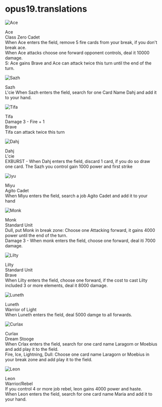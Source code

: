 # opus19.translations

![Ace](http://www.square-enix-shop.com/jp/ff-tcg/card/cimg/large/opus19/19-002L_FL.png)

Ace  
Class Zero Cadet  
When Ace enters the field, remove 5 fire cards from your break, if you don't break ace.  
When Ace attacks choose one forward opponent controls, deal it 10000 damage.  
S: Ace gains Brave and Ace can attack twice this turn until the end of the turn.


![Sazh](http://www.square-enix-shop.com/jp/ff-tcg/card/cimg/large/opus19/19-005C.png)

Sazh  
L'cie
When Sazh enters the field, search for one Card Name Dahj and add it to your hand.


![Tifa](http://www.square-enix-shop.com/jp/ff-tcg/card/cimg/large/opus19/19-006C.png)

Tifa  
Damage 3 - Fire + 1  
Brave  
Tifa can attack twice this turn  

![Dahj](http://www.square-enix-shop.com/jp/ff-tcg/card/cimg/large/opus19/19-007C.png)

Dahj  
L'cie  
EXBURST - When Dahj enters the field, discard 1 card, if you do so draw one card. The Sazh you control gain 1000 power and first strike  

![iyu](http://www.square-enix-shop.com/jp/ff-tcg/card/cimg/large/opus19/19-011C.png)

Miyu  
Agito Cadet  
When Miyu enters the field, search a job Agito Cadet and add it to your hand  

![Monk](http://www.square-enix-shop.com/jp/ff-tcg/card/cimg/large/opus19/19-012C.png)

Monk  
Standard Unit  
Dull, put Monk in break zone: Choose one Attacking forward, it gains 4000 power until the end of the turn.  
Damage 3 - When monk enters the field, choose one forward, deal iti 7000 damage.  


![Lilty](http://www.square-enix-shop.com/jp/ff-tcg/card/cimg/large/opus19/19-013C.png)

Lilty  
Standard Unit  
Brave  
When Lilty enters the field, choose one forward, if the cost to cast Lilty included 3 or more elements, deal it 8000 damage.  


![Luneth](http://www.square-enix-shop.com/jp/ff-tcg/card/cimg/large/opus19/19-014C.png)

Luneth  
Warrior of Light  
When Luneth enters the field, deal 5000 damge to all forwards.  

![Curlax](http://www.square-enix-shop.com/jp/ff-tcg/card/cimg/large/opus19/19-016H.png)

Curlax  
Dream Stooge  
When Crlax enters the field, search for one card name Laragorn or Moebius and add play it to the field.  
Fire, Ice, Lightning, Dull: Choose one card name Laragorn or Moebius in your break zone and add play it to the field.  

![Leon](http://www.square-enix-shop.com/jp/ff-tcg/card/cimg/large/opus19/19-017R_FL.png)

Leon  
Warrior/Rebel  
If you control 4 or more job rebel, leon gains 4000 power and haste.  
When Leon enters the field, search for one card name Maria and add it to your hand.  




